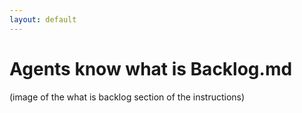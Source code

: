 ```yaml
---
layout: default
---
```


# Agents know what is Backlog.md

(image of the what is backlog section of the instructions)

